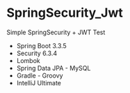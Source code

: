 # SpringSecurity_Jwt

Simple SpringSecurity + JWT Test


- Spring Boot 3.3.5
- Security 6.3.4
- Lombok
- Spring Data JPA - MySQL
- Gradle - Groovy
- IntelliJ Ultimate
